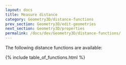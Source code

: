 ```yaml
---
layout: docs
title: Measure distance
category: Geometry3D/distance-functions
prev_section: Geometry3D/edit-geometries
next_section: Geometry3D/properties
permalink: /docs/dev/Geometry3D/distance-functions/
---
```


The following distance functions are available:

{% include table_of_functions.html %}
